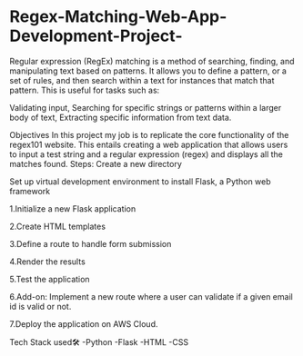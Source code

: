 # Regex-Matching-Web-App-Development-Project-

Regular expression (RegEx) matching is a method of searching, finding, and manipulating text based on patterns. It allows you to define a pattern, or a set of rules, and then search within a text for instances that match that pattern. This is useful for tasks such as:

Validating input,
Searching for specific strings or patterns within a larger body of text,
Extracting specific information from text data.


Objectives
In this project my job is to replicate the core functionality of the regex101 website. This entails creating a web application that allows users to input a test string and a regular expression (regex) and displays all the matches found.
Steps:
Create a new directory

Set up virtual development environment to install Flask, a Python web framework

1.Initialize a new Flask application

2.Create HTML templates

3.Define a route to handle form submission

4.Render the results

5.Test the application

6.Add-on: Implement a new route where a user can validate if a given email id is valid or not.

7.Deploy the application on AWS Cloud.

Tech Stack used🛠
-Python
-Flask
-HTML
-CSS
